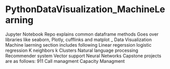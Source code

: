 # PythonDataVisualization_MachineLearning
Jupyter Notebook
Repo explains common dataframe methods
Goes over libraries like seaborn, Plotly, cufflinks and matplot _ Data Visualization
Machine laerning section includes following
Linear regerssion 
logistic regression 
K neighbors 
k Clusters
Natural language processing 
Recommender system 
Vector support 
Neural Networks 
Capstone projects are as follows:
911 Call managment 
Capacity Managment 
